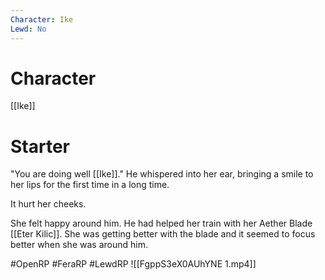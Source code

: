 ```yaml
---
Character: Ike
Lewd: No
---
```

# Character
[[Ike]]

# Starter
"You are doing well [[Ike]]." He whispered into her ear, bringing a smile to her lips for the first time in a long time.

It hurt her cheeks.

She felt happy around him. He had helped her train with her Aether Blade [[Eter Kilic]]. She was getting better with the blade and it seemed to focus better when she was around him.

#OpenRP #FeraRP #LewdRP
![[FgppS3eX0AUhYNE 1.mp4]]